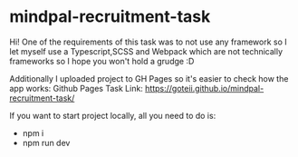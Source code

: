 # mindpal-recruitment-task

Hi! One of the requirements of this task was to not use any framework so I let myself use a Typescript,SCSS and Webpack which are not technically frameworks so I hope you won't hold a grudge :D

Additionally I uploaded project to GH Pages so it's easier to check how the app works:
Github Pages Task Link: https://goteii.github.io/mindpal-recruitment-task/

If you want to start project locally, all you need to do is:

- npm i
- npm run dev
